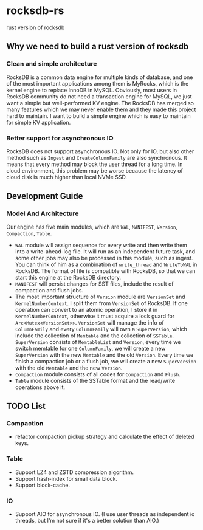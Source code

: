 # rocksdb-rs
rust version of rocksdb

## Why we need to build a rust version of rocksdb

### Clean and simple architecture

RocksDB is a common data engine for multiple kinds of database,
and one of the most important applications among them is MyRocks, which is the kernel
engine to replace InnoDB in MySQL. Obviously, most users in RocksDB community do not need
a transaction engine for MySQL, we just want a simple but well-performed KV engine.
The RocksDB has merged so many features which we may never enable them and they made this project
hard to maintain. I want to build a simple engine which is easy to maintain for simple KV application. 

### Better support for asynchronous IO

RocksDB does not support asynchronous IO. Not only for IO, but also other method such as `Ingest` and `CreateColumnFamily` are 
also synchronous. It means that every method may block the user thread for a long time. In cloud environment, this problem may
be worse because the latency of cloud disk is much higher than local NVMe SSD.

## Development Guide

### Model And Architecture

Our engine has five main modules, which are `WAL`, `MANIFEST`, `Version`, `Compaction`, `Table`.

* `WAL` module will assign sequence for every write and then write them into a write-ahead-log file. It will run as an
independent future task, and some other jobs may also be processed in this module, such as ingest. 
You can think of him as a combination of `write_thread` and `WriteToWAL` in RocksDB.
The format of file is compatible with RocksDB, so that we can start this engine at the RocksDB directory. 
* `MANIFEST` will persist changes for SST files, include the result of compaction and flush jobs.
* The most important structure of `Version` module are `VersionSet` and `KernelNumberContext`. I split them from `VersionSet` of RocksDB. If one operation can convert to an atomic operation,
I store it in `KernelNumberContext`, otherwise it must acquire a lock guard for `Arc<Mutex<VersionSet>>`. `VersionSet` will manage the info of `ColumnFamily` and every `ColumnFamily` will 
own a `SuperVersion`, which include the collection of `Memtable` and the collection of `SSTable`. `SuperVersion` consists of `MemtableList` and `Version`, 
every time we switch memtable for one `ColumnFamily`, we will create a new `SuperVersion` with the new `Memtable` and the old `Version`. Every time we finish a compaction job or a flush job,
we will create a new `SuperVersion` with the old `Memtable` and the new `Version`.
* `Compaction` module consists of all codes for `Compaction` and `Flush`.
* `Table` module consists of the SSTable format and the read/write operations above it.

## TODO List

### Compaction

* refactor compaction pickup strategy and calculate the effect of deleted keys.

### Table

* Support LZ4 and ZSTD compression algorithm.
* Support hash-index for small data block.
* Support block-cache.

### IO
* Support AIO for asynchronous IO. (I use user threads as independent io threads, but I'm not sure if it's a better solution than AIO.)
